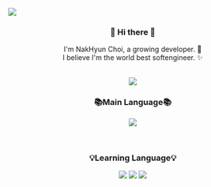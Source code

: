 <a href="https://hits.seeyoufarm.com"><img src="https://hits.seeyoufarm.com/api/count/incr/badge.svg?url=https%3A%2F%2Fgithub.com%2FasIwishAsIdream&count_bg=%2366CDAA&title_bg=%23555555&icon=&icon_color=%23E7E7E7&title=hits&edge_flat=false"/></a>

<!-- 인사말 -->
<h3 align="center"> 👋 Hi there 👋 </h3>
<p align="center">
I'm NakHyun Choi, a growing developer. 🌱 <br>
I believe I'm the world best softengineer. ✨
</p>
 
</br>

<!-- 소개 배너  -->
<div align="center">
  <img src="https://capsule-render.vercel.app/api?type=waving&color=FFA500&height=290&section=header&text=Nak's%20Github&fontSize=60&fontColor=FFFFFF&fontAlignY=38&desc=TWB%20SoftEngineer&descAlignY=51&descAlign=61" />
</div>

<!-- 주언어 -->
<h3 align="center"> 📚Main Language📚 </h3>
<p align="center">

  <img src="https://img.shields.io/badge/Python-3776AB?style=flat&logo=Python&logoColor=white"/>
</p>

</br>
<!-- 배우고 중인 언어 -->
<h3 align="center"> 💡Learning Language💡 </h3>
<p align="center">
  <img src="https://img.shields.io/badge/Dart-0175C2?style=flat&logo=Dart&logoColor=white"/>
  <img src="https://img.shields.io/badge/Flutter-02569B?style=flat&logo=Flutter&logoColor=white">
  <img src="https://img.shields.io/badge/Kotlin-7F52FF?style=flat&logo=Kotlin&logoColor=white"/>
</p>
</br>
<!-- 관련 소개  
<h3 align="center"> 🧒🏻 Me 🧒🏻 </h3>
<p align="center">
  <a href="https://instagram.com/nak_nakk_"><img src="http://img.shields.io/badge/-Instagram-black?style=flat&logo=Instagram&link=https://instagram.com/nak_nakk_/"/>&nbsp</a>
  <a href="https://naknak-s.tistory.com/"><img src="https://img.shields.io/badge/Tistory-FFA500?style=flat-square&logo=Tistory&logoColor=white&link=https://naknak-s.tistory.com/"/></a>&nbsp
  <a href="mailto:9naknak8@gmail.com"><img src="https://img.shields.io/badge/Gmail-d14836?style=flat-square&logo=Gmail&logoColor=white&link=9naknak8@gmail.com"/></a>
</p>

</br>
</br>
</br>
  

<p align="center">
  <img height="180em" src="https://github-readme-stats.vercel.app/api?username=asIwishAsIdream&show_icons=true&include_all_commits=true&theme=dracula">
  <img height="180em" src="https://github-readme-stats.vercel.app/api/top-langs/?username=asIwishAsIdream&layout=compact">
</p>

<!--START_SECTION:waka-->
<!--END_SECTION:waka-->



<!-- Icons : ✨🔭🌱👯🤔💬📫😄⚡  -->


